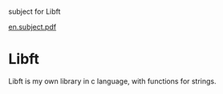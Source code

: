 subject for Libft

[en.subject.pdf](https://github.com/khovakim/Libft/files/8693213/en.subject.pdf)
# Libft
Libft is my own library in c language, with functions for strings.
